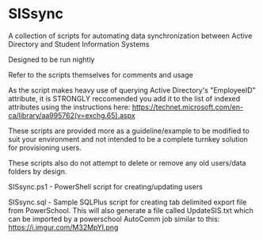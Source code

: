 # SISsync
A collection of scripts for automating data synchronization between Active Directory and Student Information Systems

Designed to be run nightly

Refer to the scripts themselves for comments and usage

As the script makes heavy use of querying Active Directory's "EmployeeID" attribute, it is STRONGLY reccomended you add it
to the list of indexed attributes using the instructions here: https://technet.microsoft.com/en-ca/library/aa995762(v=exchg.65).aspx

These scripts are provided more as a guideline/example to be modified to suit your environment
and not intended to be a complete turnkey solution for provisioning users.

These scripts also do not attempt to delete or remove any old users/data folders by design.

SISsync.ps1 - PowerShell script for creating/updating users

SISsync.sql - Sample SQLPlus script for creating tab delimited export file from PowerSchool. This will also generate a file called UpdateSIS.txt which can be imported by a powerschool AutoComm job similar to this: https://i.imgur.com/M32MpYI.png

